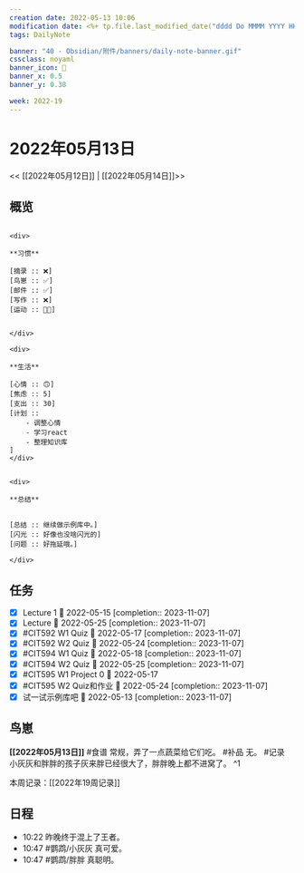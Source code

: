 ```yaml
---
creation date: 2022-05-13 10:06
modification date: <%+ tp.file.last_modified_date("dddd Do MMMM YYYY HH:mm:ss") %>
tags: DailyNote

banner: "40 - Obsidian/附件/banners/daily-note-banner.gif"
cssclass: noyaml
banner_icon: 💌
banner_x: 0.5
banner_y: 0.38

week: 2022-19
---
```


# 2022年05月13日

<< [[2022年05月12日]] | [[2022年05月14日]]>>


## 概览
```ad-flex

<div>

**习惯**

[摘录 :: ❌]
[鸟崽 :: ✅]
[邮件 :: ✅]
[写作 :: ❌]
[运动 :: 🥷🏻]


</div>

<div>

**生活**

[心情 :: 🙃]
[焦虑 :: 5]
[支出 :: 30]
[计划 :: 
	- 调整心情
	- 学习react
	- 整理知识库
]
</div>


<div>

**总结**


[总结 :: 继续做示例库中。]
[闪光 :: 好像也没啥闪光的]
[问题 :: 好拖延哦。]

</div>

```
## 任务
- [x] Lecture 1 📅 2022-05-15 [completion:: 2023-11-07]
- [x] Lecture 📅 2022-05-25 [completion:: 2023-11-07]
- [x] #CIT592 W1 Quiz 📅 2022-05-17 [completion:: 2023-11-07]
- [x] #CIT592 W2 Quiz 📅 2022-05-24 [completion:: 2023-11-07]
- [x] #CIT594 W1 Quiz 📅 2022-05-18 [completion:: 2023-11-07]
- [x] #CIT594 W2 Quiz 📅 2022-05-25 [completion:: 2023-11-07]
- [x] #CIT595 W1 Project 0 📅 2022-05-17
- [x] #CIT595 W2 Quiz和作业 📅 2022-05-24 [completion:: 2023-11-07]
- [x] 试一试示例库吧 📅 2022-05-13 [completion:: 2023-11-07]
## 鸟崽
**[[2022年05月13日]]**
#食谱 常规，弄了一点蔬菜给它们吃。
#补品 无。
#记录 小灰灰和胖胖的孩子灰来胖已经很大了，胖胖晚上都不进窝了。
^1

本周记录：[[2022年19周记录]]

## 日程

- 10:22 昨晚终于混上了王者。
- 10:47 #鹦鹉/小灰灰 真可爱。
- 10:47 #鹦鹉/胖胖 真聪明。